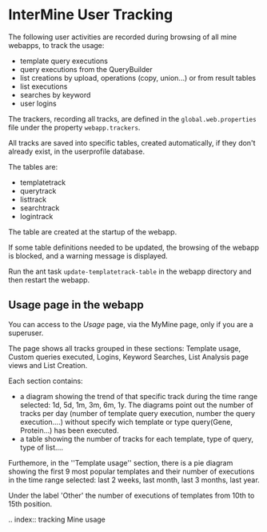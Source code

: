 InterMine User Tracking
================================


The following user activities are recorded during browsing of all mine webapps, to track the usage: 

* template query executions
* query executions from the QueryBuilder
* list creations by upload, operations (copy, union...) or from result tables
* list executions  
* searches by keyword
* user logins

The trackers, recording all tracks, are defined in the `global.web.properties` file under the property `webapp.trackers`.

All tracks are saved into specific tables, created automatically, if they don't already exist, in the userprofile database.

The tables are:

* templatetrack
* querytrack
* listtrack
* searchtrack
* logintrack

The table are created at the startup of the webapp. 

If some table definitions needed to be updated, the browsing of the webapp is blocked, and a warning message is displayed.

Run the ant task `update-templatetrack-table` in the webapp directory and then restart the webapp. 

Usage page in the webapp
-------------------------------

You can access to the *Usage* page, via the MyMine page, only if you are a superuser.

The page shows all tracks grouped in these sections: Template usage, Custom queries executed, Logins, Keyword Searches, List Analysis page views and List Creation.

Each section contains:

* a diagram showing the trend of that specific track during the time range selected: 1d, 5d, 1m, 3m, 6m, 1y. The diagrams point out the number of tracks per day (number of template query execution, number the query execution....) without specify wich template or type query(Gene, Protein...) has been executed. 
* a table showing the number of tracks for each template, type of query, type of list....

Furthemore, in the ''Template usage'' section, there is a pie diagram showing the first 9 most popular templates and their number of executions in the time range selected: last 2 weeks, last month, last 3 months, last year.

Under the label 'Other' the number of executions of templates from 10th to 15th position.


.. index:: tracking Mine usage
